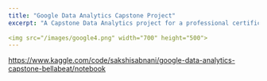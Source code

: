 ```yaml
---
title: "Google Data Analytics Capstone Project"
excerpt: "A Capstone Data Analytics project for a professional certification from google where I generated insights for a wellness company to understand user behaviour and how it could optimise it's product."<br/>
  
<img src="/images/google4.png" width="700" height="500">
---
```

https://www.kaggle.com/code/sakshisabnani/google-data-analytics-capstone-bellabeat/notebook


